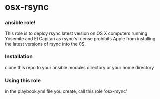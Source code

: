 # osx-rsync
### ansible role!

This role is to deploy rsync latest version on OS X computers running Yosemite and El Capitan as rsync's license prohibits Apple from installing the latest versions of rsync into the OS.

### Installation

clone this repo to your ansible modules directory or your home directory 

### Using this role

in the playbook.yml file you create, call this role 'osx-rsync'


